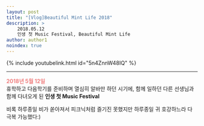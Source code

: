 ```yaml
---
layout: post
title: "[Vlog]Beautiful Mint Life 2018"
description: >
    2018.05.12  
    인생 첫 Music Festival, Beautiful Mint Life
author: author1
noindex: true
---
```


{% include youtubelink.html id="5n4ZnnW48IQ" %}

***

<span style="color:lightcoral"> __2018년 5월 12일__ </span>  
휴학하고 다음학기를 준비하며 열심히 알바만 하던 시기에,
함께 일하던 다른 선생님과 함께 다녀오게 된 __인생 첫 Music Festival__

비록 하루종일 비가 쏟아져서 피크닉처럼 즐기진 못했지만
하루종일 귀 호강하느라 다 극복 가능했다:)
